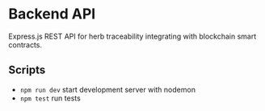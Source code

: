 # Backend API

Express.js REST API for herb traceability integrating with blockchain smart contracts.

## Scripts
- `npm run dev` start development server with nodemon
- `npm test` run tests
